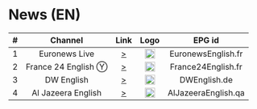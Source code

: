 <h1>News (EN)</h1>

| #   | Channel        | Link  | Logo | EPG id |
|:---:|:--------------:|:-----:|:----:|:------:|
| 1   | Euronews Live | [>](https://euronews.alteox.app/hls/en_stream.m3u8) | <img height="20" src="https://i.imgur.com/8MsbPCU.png"/> | EuronewsEnglish.fr |
| 2   | France 24 English Ⓨ | [>](https://www.youtube.com/watch?v=h3MuIUNCCzI) | <img height="20" src="https://i.imgur.com/61MSiq9.png"/> | France24English.fr |
| 3   | DW English  | [>](https://dwamdstream102.akamaized.net/hls/live/2015525/dwstream102/index.m3u8) | <img height="20" src="https://i.imgur.com/A1xzjOI.png"/> | DWEnglish.de |
| 4   | Al Jazeera English   | [>](https://live-hls-web-aje.getaj.net/AJE/index.m3u8) | <img height="20" src="https://i.imgur.com/BB93NQP.png"/> | AlJazeeraEnglish.qa |
